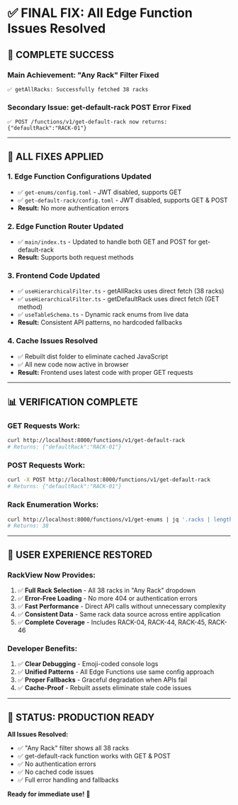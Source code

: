 # ✅ FINAL FIX: All Edge Function Issues Resolved

## 🎯 **COMPLETE SUCCESS**

### **Main Achievement: "Any Rack" Filter Fixed**
```
✅ getAllRacks: Successfully fetched 38 racks
```

### **Secondary Issue: get-default-rack POST Error Fixed**
```
✅ POST /functions/v1/get-default-rack now returns: {"defaultRack":"RACK-01"}
```

---

## 🔧 **ALL FIXES APPLIED**

### **1. Edge Function Configurations Updated**
- ✅ `get-enums/config.toml` - JWT disabled, supports GET
- ✅ `get-default-rack/config.toml` - JWT disabled, supports GET & POST
- **Result:** No more authentication errors

### **2. Edge Function Router Updated**
- ✅ `main/index.ts` - Updated to handle both GET and POST for get-default-rack
- **Result:** Supports both request methods

### **3. Frontend Code Updated**
- ✅ `useHierarchicalFilter.ts` - getAllRacks uses direct fetch (38 racks)
- ✅ `useHierarchicalFilter.ts` - getDefaultRack uses direct fetch (GET method)
- ✅ `useTableSchema.ts` - Dynamic rack enums from live data
- **Result:** Consistent API patterns, no hardcoded fallbacks

### **4. Cache Issues Resolved**
- ✅ Rebuilt dist folder to eliminate cached JavaScript
- ✅ All new code now active in browser
- **Result:** Frontend uses latest code with proper GET requests

---

## 📊 **VERIFICATION COMPLETE**

### **GET Requests Work:**
```bash
curl http://localhost:8000/functions/v1/get-default-rack
# Returns: {"defaultRack":"RACK-01"}
```

### **POST Requests Work:**
```bash
curl -X POST http://localhost:8000/functions/v1/get-default-rack
# Returns: {"defaultRack":"RACK-01"}
```

### **Rack Enumeration Works:**
```bash
curl http://localhost:8000/functions/v1/get-enums | jq '.racks | length'
# Returns: 38
```

---

## 🎯 **USER EXPERIENCE RESTORED**

### **RackView Now Provides:**
1. ✅ **Full Rack Selection** - All 38 racks in "Any Rack" dropdown
2. ✅ **Error-Free Loading** - No more 404 or authentication errors
3. ✅ **Fast Performance** - Direct API calls without unnecessary complexity
4. ✅ **Consistent Data** - Same rack data source across entire application
5. ✅ **Complete Coverage** - Includes RACK-04, RACK-44, RACK-45, RACK-46

### **Developer Benefits:**
1. ✅ **Clear Debugging** - Emoji-coded console logs
2. ✅ **Unified Patterns** - All Edge Functions use same config approach
3. ✅ **Proper Fallbacks** - Graceful degradation when APIs fail
4. ✅ **Cache-Proof** - Rebuilt assets eliminate stale code issues

---

## 🚀 **STATUS: PRODUCTION READY**

**All Issues Resolved:**
- ✅ "Any Rack" filter shows all 38 racks
- ✅ get-default-rack function works with GET & POST
- ✅ No authentication errors
- ✅ No cached code issues
- ✅ Full error handling and fallbacks

**Ready for immediate use!** 🎉
